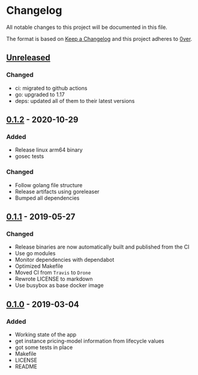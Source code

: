 # Changelog

All notable changes to this project will be documented in this file.

The format is based on [Keep a Changelog](http://keepachangelog.com/en/1.0.0/)
and this project adheres to  [0ver](https://0ver.org).

## [Unreleased]

### Changed

- ci: migrated to github actions
- go: upgraded to 1.17
- deps: updated all of them to their latest versions

## [0.1.2] - 2020-10-29

### Added

- Release linux arm64 binary
- gosec tests

### Changed

- Follow golang file structure
- Release artifacts using goreleaser
- Bumped all dependencies

## [0.1.1] - 2019-05-27

### Changed

- Release binaries are now automatically built and published from the CI
- Use go modules
- Monitor dependencies with dependabot
- Optimized Makefile
- Moved CI from `Travis` to `Drone`
- Rewrote LICENSE to markdown
- Use busybox as base docker image

## [0.1.0] - 2019-03-04

### Added

- Working state of the app
- get instance pricing-model information from lifecycle values
- got some tests in place
- Makefile
- LICENSE
- README

[Unreleased]: https://github.com/mvisonneau/mmds/compare/0.1.2...HEAD
[0.1.2]: https://github.com/mvisonneau/mmds/tree/0.1.2
[0.1.1]: https://github.com/mvisonneau/mmds/tree/0.1.1
[0.1.0]: https://github.com/mvisonneau/mmds/tree/0.1.0
